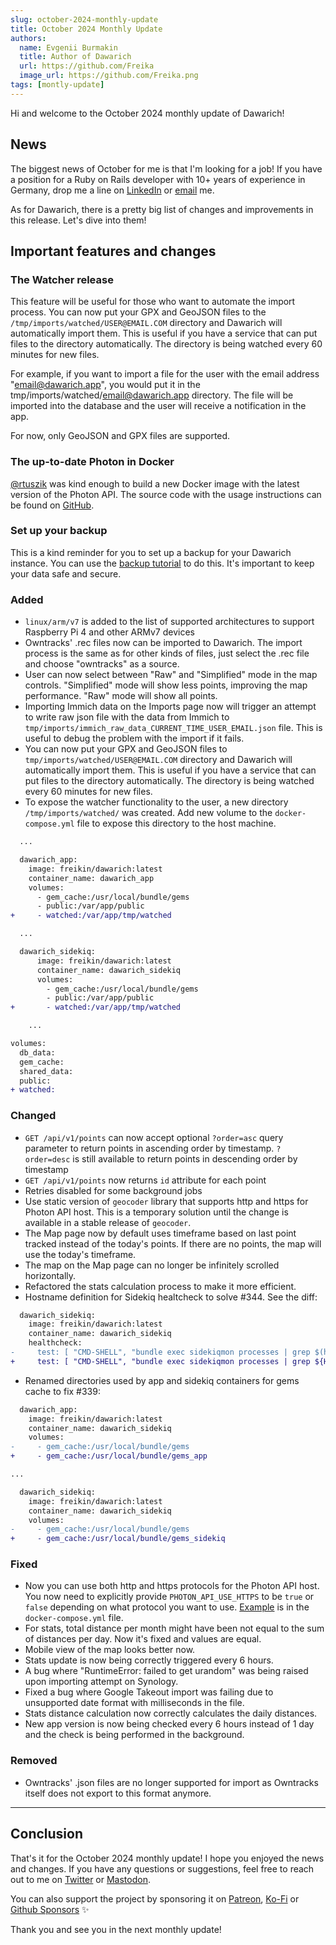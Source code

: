 ```yaml
---
slug: october-2024-monthly-update
title: October 2024 Monthly Update
authors:
  name: Evgenii Burmakin
  title: Author of Dawarich
  url: https://github.com/Freika
  image_url: https://github.com/Freika.png
tags: [montly-update]
---
```


Hi and welcome to the October 2024 monthly update of Dawarich!

## News

The biggest news of October for me is that I'm looking for a job! If you have a position for a Ruby on Rails developer with 10+ years of experience in Germany, drop me a line on [LinkedIn](https://www.linkedin.com/in/frey/) or [email](mailto:hey+jobfromdawarich@frey.today) me.

As for Dawarich, there is a pretty big list of changes and improvements in this release. Let's dive into them!

## Important features and changes

### The Watcher release

This feature will be useful for those who want to automate the import process. You can now put your GPX and GeoJSON files to the `/tmp/imports/watched/USER@EMAIL.COM` directory and Dawarich will automatically import them. This is useful if you have a service that can put files to the directory automatically. The directory is being watched every 60 minutes for new files.

For example, if you want to import a file for the user with the email address "email@dawarich.app", you would put it in the tmp/imports/watched/email@dawarich.app directory. The file will be imported into the database and the user will receive a notification in the app.

For now, only GeoJSON and GPX files are supported.

### The up-to-date Photon in Docker

[@rtuszik](https://github.com/rtuszik/) was kind enough to build a new Docker image with the latest version of the Photon API. The source code with the usage instructions can be found on [GitHub](https://github.com/rtuszik/photon-docker).

### Set up your backup

This is a kind reminder for you to set up a backup for your Dawarich instance. You can use the [backup tutorial](https://dawarich.app/docs/tutorials/backup-and-restore) to do this. It's important to keep your data safe and secure.

### Added

- `linux/arm/v7` is added to the list of supported architectures to support Raspberry Pi 4 and other ARMv7 devices
- Owntracks' .rec files now can be imported to Dawarich. The import process is the same as for other kinds of files, just select the .rec file and choose "owntracks" as a source.
- User can now select between "Raw" and "Simplified" mode in the map controls. "Simplified" mode will show less points, improving the map performance. "Raw" mode will show all points.
- Importing Immich data on the Imports page now will trigger an attempt to write raw json file with the data from Immich to `tmp/imports/immich_raw_data_CURRENT_TIME_USER_EMAIL.json` file. This is useful to debug the problem with the import if it fails.
- You can now put your GPX and GeoJSON files to `tmp/imports/watched/USER@EMAIL.COM` directory and Dawarich will automatically import them. This is useful if you have a service that can put files to the directory automatically. The directory is being watched every 60 minutes for new files.
- To expose the watcher functionality to the user, a new directory `/tmp/imports/watched/` was created. Add new volume to the `docker-compose.yml` file to expose this directory to the host machine.

```diff
  ...

  dawarich_app:
    image: freikin/dawarich:latest
    container_name: dawarich_app
    volumes:
      - gem_cache:/usr/local/bundle/gems
      - public:/var/app/public
+     - watched:/var/app/tmp/watched

  ...

  dawarich_sidekiq:
      image: freikin/dawarich:latest
      container_name: dawarich_sidekiq
      volumes:
        - gem_cache:/usr/local/bundle/gems
        - public:/var/app/public
+       - watched:/var/app/tmp/watched

    ...

volumes:
  db_data:
  gem_cache:
  shared_data:
  public:
+ watched:
```

### Changed

- `GET /api/v1/points` can now accept optional `?order=asc` query parameter to return points in ascending order by timestamp. `?order=desc` is still available to return points in descending order by timestamp
- `GET /api/v1/points` now returns `id` attribute for each point
- Retries disabled for some background jobs
- Use static version of `geocoder` library that supports http and https for Photon API host. This is a temporary solution until the change is available in a stable release of `geocoder`.
- The Map page now by default uses timeframe based on last point tracked instead of the today's points. If there are no points, the map will use the today's timeframe.
- The map on the Map page can no longer be infinitely scrolled horizontally.
- Refactored the stats calculation process to make it more efficient.
- Hostname definition for Sidekiq healtcheck to solve #344. See the diff:

```diff
  dawarich_sidekiq:
    image: freikin/dawarich:latest
    container_name: dawarich_sidekiq
    healthcheck:
-     test: [ "CMD-SHELL", "bundle exec sidekiqmon processes | grep $(hostname)" ]
+     test: [ "CMD-SHELL", "bundle exec sidekiqmon processes | grep ${HOSTNAME}" ]
```

- Renamed directories used by app and sidekiq containers for gems cache to fix #339:

```diff
  dawarich_app:
    image: freikin/dawarich:latest
    container_name: dawarich_sidekiq
    volumes:
-     - gem_cache:/usr/local/bundle/gems
+     - gem_cache:/usr/local/bundle/gems_app

...

  dawarich_sidekiq:
    image: freikin/dawarich:latest
    container_name: dawarich_sidekiq
    volumes:
-     - gem_cache:/usr/local/bundle/gems
+     - gem_cache:/usr/local/bundle/gems_sidekiq
```

### Fixed

- Now you can use both http and https protocols for the Photon API host. You now need to explicitly provide `PHOTON_API_USE_HTTPS` to be `true` or `false` depending on what protocol you want to use. [Example](https://github.com/Freika/dawarich/blob/master/docker-compose.yml#L116-L117) is in the `docker-compose.yml` file.
- For stats, total distance per month might have been not equal to the sum of distances per day. Now it's fixed and values are equal.
- Mobile view of the map looks better now.
- Stats update is now being correctly triggered every 6 hours.
- A bug where "RuntimeError: failed to get urandom" was being raised upon importing attempt on Synology.
- Fixed a bug where Google Takeout import was failing due to unsupported date format with milliseconds in the file.
- Stats distance calculation now correctly calculates the daily distances.
- New app version is now being checked every 6 hours instead of 1 day and the check is being performed in the background.

### Removed

- Owntracks' .json files are no longer supported for import as Owntracks itself does not export to this format anymore.

---

## Conclusion

That's it for the October 2024 monthly update! I hope you enjoyed the news and changes. If you have any questions or suggestions, feel free to reach out to me on [Twitter](https://x.com/freymakesstuff) or [Mastodon](https://mastodon.social/@dawarich).

You can also support the project by sponsoring it on [Patreon](https://www.patreon.com/freika), [Ko-Fi](https://ko-fi.com/freika) or [Github Sponsors](https://github.com/sponsors/Freika) ✨

Thank you and see you in the next monthly update!

